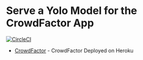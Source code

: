 # Serve a Yolo Model for the CrowdFactor App
[![CircleCI](https://circleci.com/gh/SimonHollands/cfmodelserver.svg?style=svg)](https://circleci.com/gh/SimonHollands/cfmodelserver)

* [CrowdFactor](https://crowdfactor.herokuapp.com/) - CrowdFactor Deployed on Heroku
